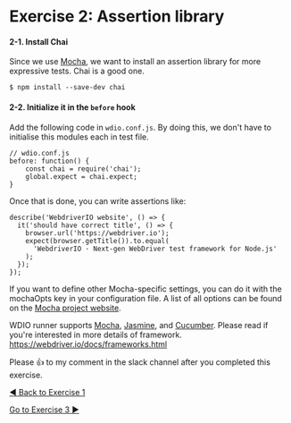 # Exercise 2: Assertion library

#### 2-1. Install Chai

Since we use [Mocha](https://mochajs.org/), we want to install an assertion library for more expressive tests. Chai is a good one. 

```
$ npm install --save-dev chai
```


#### 2-2. Initialize it in the `before` hook
Add the following code in `wdio.conf.js`. By doing this, we don't have to initialise this modules each in test file.

```
// wdio.conf.js
before: function() {
    const chai = require('chai');
    global.expect = chai.expect;
}
```

Once that is done, you can write assertions like:

```
describe('WebdriverIO website', () => {
  it('should have correct title', () => {
    browser.url('https://webdriver.io');
    expect(browser.getTitle()).to.equal(
      'WebdriverIO · Next-gen WebDriver test framework for Node.js'
    );
  });
});
```

If you want to define other Mocha-specific settings, you can do it with the mochaOpts key in your configuration file. A list of all options can be found on the [Mocha project website](https://mochajs.org/).

WDIO runner supports [Mocha](http://mochajs.org/), [Jasmine](http://jasmine.github.io/), and [Cucumber](https://cucumber.io/). Please read if you're interested in more details of framework. https://webdriver.io/docs/frameworks.html

Please 👍 to my comment in the slack channel after you completed this exercise.

[◀️ Back to Exercise 1](./exercise1.md)

[Go to Exercise 3 ▶️](./exercise3.md)